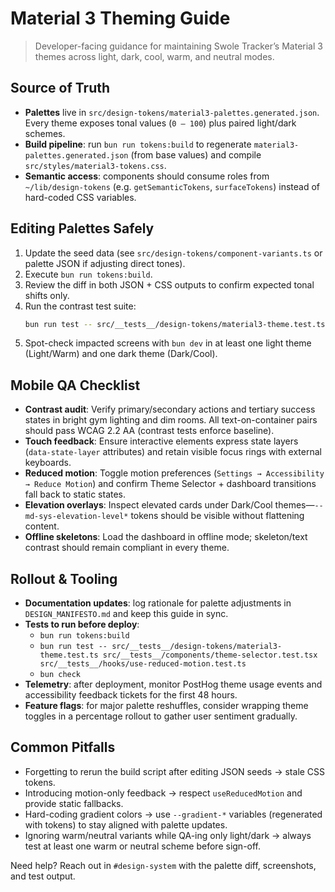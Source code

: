 # Material 3 Theming Guide

> Developer-facing guidance for maintaining Swole Tracker’s Material 3 themes across light, dark, cool, warm, and neutral modes.

## Source of Truth
- **Palettes** live in `src/design-tokens/material3-palettes.generated.json`. Every theme exposes tonal values (`0 – 100`) plus paired light/dark schemes.
- **Build pipeline**: run `bun run tokens:build` to regenerate `material3-palettes.generated.json` (from base values) and compile `src/styles/material3-tokens.css`.
- **Semantic access**: components should consume roles from `~/lib/design-tokens` (e.g. `getSemanticTokens`, `surfaceTokens`) instead of hard-coded CSS variables.

## Editing Palettes Safely
1. Update the seed data (see `src/design-tokens/component-variants.ts` or palette JSON if adjusting direct tones).
2. Execute `bun run tokens:build`.
3. Review the diff in both JSON + CSS outputs to confirm expected tonal shifts only.
4. Run the contrast test suite:  
   ```bash
   bun run test -- src/__tests__/design-tokens/material3-theme.test.ts
   ```
5. Spot-check impacted screens with `bun dev` in at least one light theme (Light/Warm) and one dark theme (Dark/Cool).

## Mobile QA Checklist
- **Contrast audit**: Verify primary/secondary actions and tertiary success states in bright gym lighting and dim rooms. All text-on-container pairs should pass WCAG 2.2 AA (contrast tests enforce baseline).
- **Touch feedback**: Ensure interactive elements express state layers (`data-state-layer` attributes) and retain visible focus rings with external keyboards.
- **Reduced motion**: Toggle motion preferences (`Settings → Accessibility → Reduce Motion`) and confirm Theme Selector + dashboard transitions fall back to static states.
- **Elevation overlays**: Inspect elevated cards under Dark/Cool themes—`--md-sys-elevation-level*` tokens should be visible without flattening content.
- **Offline skeletons**: Load the dashboard in offline mode; skeleton/text contrast should remain compliant in every theme.

## Rollout & Tooling
- **Documentation updates**: log rationale for palette adjustments in `DESIGN_MANIFESTO.md` and keep this guide in sync.
- **Tests to run before deploy**:
  - `bun run tokens:build`
  - `bun run test -- src/__tests__/design-tokens/material3-theme.test.ts src/__tests__/components/theme-selector.test.tsx src/__tests__/hooks/use-reduced-motion.test.ts`
  - `bun check`
- **Telemetry**: after deployment, monitor PostHog theme usage events and accessibility feedback tickets for the first 48 hours.
- **Feature flags**: for major palette reshuffles, consider wrapping theme toggles in a percentage rollout to gather user sentiment gradually.

## Common Pitfalls
- Forgetting to rerun the build script after editing JSON seeds → stale CSS tokens.
- Introducing motion-only feedback → respect `useReducedMotion` and provide static fallbacks.
- Hard-coding gradient colors → use `--gradient-*` variables (regenerated with tokens) to stay aligned with palette updates.
- Ignoring warm/neutral variants while QA-ing only light/dark → always test at least one warm or neutral scheme before sign-off.

Need help? Reach out in `#design-system` with the palette diff, screenshots, and test output.
